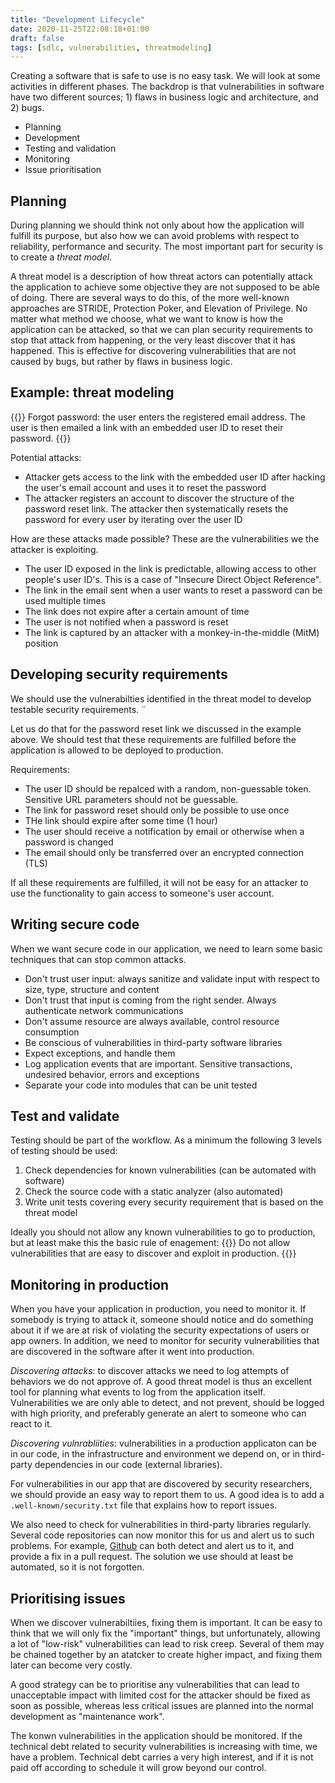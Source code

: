 ```yaml
---
title: "Development Lifecycle"
date: 2020-11-25T22:08:18+01:00
draft: false
tags: [sdlc, vulnerabilities, threatmodeling]
---
```

Creating a software that is safe to use is no easy task. We 
will look at some activities in different phases. The backdrop is that 
vulnerabilities in software have two different sources; 1) flaws in business 
logic and architecture, and 2) bugs. 

- Planning
- Development
- Testing and validation
- Monitoring
- Issue prioritisation

## Planning
During planning we should think not only about how the application will fulfill its 
purpose, but also how we can avoid problems with respect to reliability, performance 
and security. The most important part for security is to create a *threat model*. 

A threat model is a description of how threat actors can potentially attack the 
application to achieve some objective they are not supposed to be able of doing. 
There are several ways to do this, of the more well-known approaches are STRIDE, 
Protection Poker, and Elevation of Privilege. No matter what method we choose, 
what we want to know is how the application can be attacked, so that we can 
plan security requirements to stop that attack from happening, or the very least
discover that it has happened. 
This is effective for discovering vulnerabilities that are not caused by bugs, 
but rather by flaws in business logic.

## Example: threat modeling
{{<note>}}
Forgot password: the user enters the registered email address. The user is then 
emailed a link with an embedded user ID to reset their password. 
{{</note>}}

Potential attacks: 
- Attacker gets access to the link with the embedded user ID after hacking the user's email account and uses it to reset the password
- The attacker registers an account to discover the structure of the password reset link.
The attacker then systematically resets the password for every user by iterating over 
the user ID

How are these attacks made possible? These are the vulnerabilities we the attacker 
is exploiting. 

- The user ID exposed in the link is predictable, allowing access to other people's user ID's. This is a case of "Insecure Direct Object Reference". 
- The link in the email sent when a user wants to reset a password can be used multiple times
- The link does not expire after a certain amount of time
- The user is not notified when a password is reset
- The link is captured by an attacker with a monkey-in-the-middle (MitM) position


## Developing security requirements
We should use the vulnerabilties identified in the threat model to develop 
testable security requirements. ¨

Let us do that for the password reset link we discussed in the example above. 
We should test that these requirements are fulfilled before the application is allowed to 
be deployed to production. 

Requirements: 
- The user ID should be repalced with a random, non-guessable token. Sensitive 
URL parameters should not be guessable.
- The link for password reset should only be possible to use once
- THe link should expire after some time (1 hour)
- The user should receive a notification by email or otherwise when a password is changed
- The email should only be transferred over an encrypted connection (TLS)

If all these requirements are fulfilled, it will not be easy for an attacker to use 
the functionality to gain access to someone's user account.

## Writing secure code
When we want secure code in our application, we need to learn some basic techniques 
that can stop common attacks. 

- Don't trust user input: always sanitize and validate input with respect to size, type, structure and content
- Don't trust that input is coming from the right sender. Always authenticate 
network communications
- Don't assume resource are always available, control resource consumption
- Be conscious of vulnerabilities in third-party software libraries
- Expect exceptions, and handle them
- Log application events that are important. Sensitive transactions, 
undesired behavior, errors and exceptions
- Separate your code into modules that can be unit tested

## Test and validate
Testing should be part of the workflow. As a minimum the following 3 levels of testing 
should be used: 

1. Check dependencies for known vulnerabilities (can be automated with software)
2. Check the source code with a static analyzer (also automated)
3. Write unit tests covering every security requirement that is based on the threat model

Ideally you should not allow any known vulnerabilities to go to production, but at least make this the basic rule of enagement: 
{{<warning>}}
Do not allow vulnerabilities that are easy to discover and exploit in production.
{{</warning>}}

## Monitoring in production
When you have your application in production, you need to monitor it. If 
somebody is trying to attack it, someone should notice and do something about it 
if we are at risk of violating the security expectations of users or app owners. 
In addition, we need to monitor for security vulnerabilities that are discovered 
in the software after it went into production. 

*Discovering attacks*: to discover attacks we need to log attempts of behaviors we 
do not approve of. A good threat model is thus an excellent tool for planning 
what events to log from the application itself. Vulnerabilities we are only 
able to detect, and not prevent, should be logged with high priority, and preferably 
generate an alert to someone who can react to it. 

*Discovering vulnrabliities*: vulnerabilities in a production applicaton can be in 
our code, in the infrastructure and environment we depend on, or in third-party 
dependencies in our code (external libraries). 

For vulnerabilities in our app that 
are discovered by security researchers, we should provide an easy way to report 
them to us. A good idea is to add a `.well-known/security.txt` file that explains
how to report issues.

We also need to check for vulnerabilities in third-party libraries regularly. Several 
code repositories can now monitor this for us and alert us to such problems. 
For example, 
[Github](https://github.blog/2020-06-01-keep-all-your-packages-up-to-date-with-dependabot/) 
can both detect and alert us to it, and provide a fix in a 
pull request. The solution we use should at least be automated, so it is not forgotten. 

## Prioritising issues
When we discover vulnerabiltiies, fixing them is important. It can be easy to think 
that we will only fix the "important" things, but unfortunately, allowing a lot of 
"low-risk" vulnerabilities can lead to risk creep. Several of them may be chained together 
by an atatcker to create higher impact, and fixing them later can become very costly. 

A good strategy can be to prioritise any vulnerabilities that can lead to unacceptable 
impact with limited cost for the attacker should be fixed as soon as possible, whereas 
less critical issues are planned into the normal development as "maintenance work". 

The konwn vulnerabilities in the application should be monitored. If the technical debt 
related to security vulnerabilities is increasing with time, we have a problem. 
Technical debt carries a very high interest, and if it is not paid off according to schedule 
it will grow beyond our control. 

